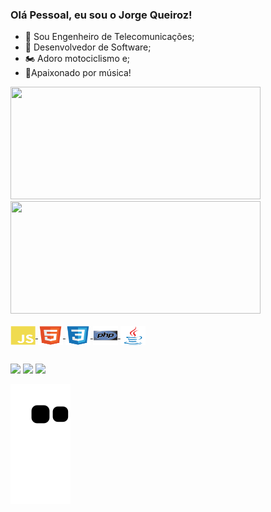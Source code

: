 ### Olá Pessoal, eu sou o Jorge Queiroz!

- 📡 Sou Engenheiro de Telecomunicações; 
- 🚀 Desenvolvedor de Software;
- 🏍 Adoro motociclismo e;
- 🎸Apaixonado por música!

 <div>
  <a href="https://github.com/jjorgequeiroz">
  <img height="180em" width="400px" src="https://github-readme-stats.vercel.app/api?username=jjorgequeiroz&show_icons=true&theme=dracula&include_all_commits=true&count_private=true"/>
  <img height="180em" width="400px" src="https://github-readme-stats.vercel.app/api/top-langs/?username=jjorgequeiroz&layout=compact&langs_count=7&theme=dracula"/>

</div>
  
<div style="display: inline_block"><br>
  <img align="center" alt="Jorge-Js" height="30" width="40" src="https://raw.githubusercontent.com/devicons/devicon/master/icons/javascript/javascript-plain.svg">
  <!--<img align="center" alt="Jorge-Ts" height="30" width="40" src="https://raw.githubusercontent.com/devicons/devicon/master/icons/typescript/typescript-plain.svg">
  <img align="center" alt="Jorge-React" height="30" width="40" src="https://raw.githubusercontent.com/devicons/devicon/master/icons/react/react-original.svg">
  -->
  <img align="center" alt="Jorge-HTML" height="30" width="40" src="https://raw.githubusercontent.com/devicons/devicon/master/icons/html5/html5-original.svg">
  <img align="center" alt="Jorge-CSS" height="30" width="40" src="https://raw.githubusercontent.com/devicons/devicon/master/icons/css3/css3-original.svg">
 <img align="center" alt="Jorge-PHP" height="30" width="40" src="https://raw.githubusercontent.com/devicons/devicon/master/icons/php/php-original.svg">
 <img align="center" alt="Jorge-JAVA" height="30" width="40" src="https://raw.githubusercontent.com/devicons/devicon/master/icons/java/java-original.svg">
  <!--<img align="center" alt="Jorge-Python" height="30" width="40" src="https://raw.githubusercontent.com/devicons/devicon/master/icons/python/python-original.svg">
  <img align="center" alt="Jorge-Csharp" height="30" width="40" src="https://raw.githubusercontent.com/devicons/devicon/master/icons/csharp/csharp-original.svg">
  -->
  </div>

  ##
 
<div> 
 <!-- <a href="https://instagram.com/isamaria_ti" target="_blank"><img src="https://img.shields.io/badge/-Instagram-%23E4405F?style=for-the-badge&logo=instagram&logoColor=white" target="_blank"></a>
 	<a href="https://www.twitch.tv/rafaballerinii" target="_blank"><img src="https://img.shields.io/badge/Twitch-9146FF?style=for-the-badge&logo=twitch&logoColor=white" target="_blank"></a>
-->
 <a href="https://www.linkedin.com/in/jorge-queiroz-9225a969?lipi=urn%3Ali%3Apage%3Ad_flagship3_profile_view_base_contact_details%3BkqUQAmU6TqSp1WZE2WqbFQ%3D%3D" target="_blank"><img src="https://img.shields.io/badge/-LinkedIn-%230077B5?style=for-the-badge&logo=linkedin&logoColor=white" target="_blank"></a>
 <a href = "mailto:queiroz2@gmail.com"><img src="https://img.shields.io/badge/-Gmail-%23333?style=for-the-badge&logo=gmail&logoColor=white" target="_blank"></a>
 <a href="https://discord.gg/pDbY76q8Qf" target="_blank"><img src="https://img.shields.io/badge/Discord-7289DA?style=for-the-badge&logo=discord&logoColor=white" target="_blank"></a>
   
 ![Snake animation](https://github.com/rafaballerini/rafaballerini/blob/output/github-contribution-grid-snake.svg)
 
</div>

